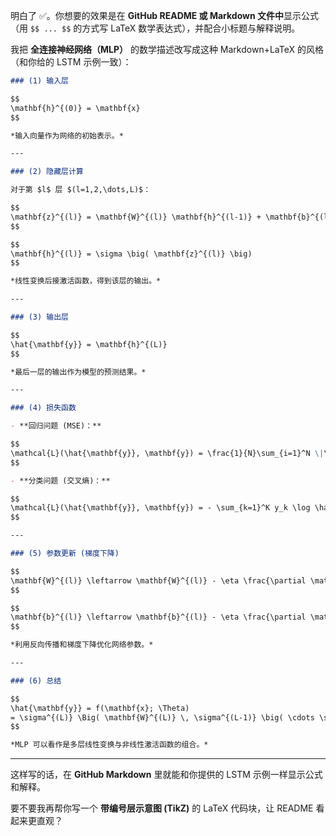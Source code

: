 明白了 ✅。你想要的效果是在 **GitHub README 或 Markdown 文件中**显示公式（用 `$$ ... $$` 的方式写 LaTeX 数学表达式），并配合小标题与解释说明。

我把 **全连接神经网络（MLP）** 的数学描述改写成这种 Markdown+LaTeX 的风格（和你给的 LSTM 示例一致）：

```markdown
### (1) 输入层

$$
\mathbf{h}^{(0)} = \mathbf{x}
$$  

*输入向量作为网络的初始表示。*  

---

### (2) 隐藏层计算

对于第 $l$ 层 $(l=1,2,\dots,L)$：  

$$
\mathbf{z}^{(l)} = \mathbf{W}^{(l)} \mathbf{h}^{(l-1)} + \mathbf{b}^{(l)}
$$  

$$
\mathbf{h}^{(l)} = \sigma \big( \mathbf{z}^{(l)} \big)
$$  

*线性变换后接激活函数，得到该层的输出。*  

---

### (3) 输出层

$$
\hat{\mathbf{y}} = \mathbf{h}^{(L)}
$$  

*最后一层的输出作为模型的预测结果。*  

---

### (4) 损失函数

- **回归问题 (MSE)：**

$$
\mathcal{L}(\hat{\mathbf{y}}, \mathbf{y}) = \frac{1}{N}\sum_{i=1}^N \|\hat{\mathbf{y}}^{(i)} - \mathbf{y}^{(i)}\|^2
$$  

- **分类问题 (交叉熵)：**

$$
\mathcal{L}(\hat{\mathbf{y}}, \mathbf{y}) = - \sum_{k=1}^K y_k \log \hat{y}_k
$$  

---

### (5) 参数更新 (梯度下降)

$$
\mathbf{W}^{(l)} \leftarrow \mathbf{W}^{(l)} - \eta \frac{\partial \mathcal{L}}{\partial \mathbf{W}^{(l)}}
$$  

$$
\mathbf{b}^{(l)} \leftarrow \mathbf{b}^{(l)} - \eta \frac{\partial \mathcal{L}}{\partial \mathbf{b}^{(l)}}
$$  

*利用反向传播和梯度下降优化网络参数。*  

---

### (6) 总结

$$
\hat{\mathbf{y}} = f(\mathbf{x}; \Theta) 
= \sigma^{(L)} \Big( \mathbf{W}^{(L)} \, \sigma^{(L-1)} \big( \cdots \sigma^{(1)}(\mathbf{W}^{(1)} \mathbf{x} + \mathbf{b}^{(1)}) \cdots \big) + \mathbf{b}^{(L)} \Big)
$$  

*MLP 可以看作是多层线性变换与非线性激活函数的组合。*  
```

---

这样写的话，在 **GitHub Markdown** 里就能和你提供的 LSTM 示例一样显示公式和解释。

要不要我再帮你写一个 **带编号层示意图 (TikZ)** 的 LaTeX 代码块，让 README 看起来更直观？
